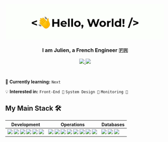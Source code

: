 <div align="center">
    <img src="greetings.gif" align="center" height="" width="500" />
</div>

### <div align="center" width="200">I am Julien, a French Engineer 🇫🇷</div>

<p align="center">
    <a href="mailto:julien.esnau@gmail.fr">
        <img src="https://img.shields.io/badge/mail-%23ff4343.svg?&style=for-the-badge&logo=gmail&logoColor=white" />
    </a>
    <a href="https://[twitter.com/iamludal](https://twitter.com/julienn_dev)">
        <img src="https://img.shields.io/badge/-Twitter-1ca0f1?style=for-the-badge&labelColor=1ca0f1&logo=twitter&logoColor=white" />
    </a>
</p>

<br>

🧠 **Currently learning:** ` Next  `

💡 **Interested in:** `Front-End 🚀` `System Design 🧠` `Monitoring 🚦`


</div>

## My Main Stack 🛠️

<table>
    <thead>
        <tr>
            <th>Development</th>
            <th>Operations</th>
            <th>Databases</th>
        </tr>
    </thead>
    <tbody>
        <tr>
            <td>
                <img src="https://img.shields.io/badge/TypeScript-007ACC?style=for-the-badge&logo=typescript&logoColor=white" />
                <img src="https://img.shields.io/badge/Next.js-000?style=for-the-badge&logo=next.js&logoColor=white" />
                <img src="https://img.shields.io/badge/NestJS-000?style=for-the-badge&logo=nestjs&logoColor=F00" />
                <img src="https://img.shields.io/badge/Node.js-43853D?style=for-the-badge&logo=node.js&logoColor=white" />
                <img src="https://img.shields.io/badge/Spring%20Boot-67AA3C?style=for-the-badge&logo=springboot&logoColor=white" />
                <img src="https://img.shields.io/badge/Python-3776AB?style=for-the-badge&logo=python&logoColor=F7F7F7" />
            </td>
            <td>
                <img src="https://img.shields.io/badge/Ansible-F7F7F7?style=for-the-badge&logo=ansible&logoColor=black" />
                <img src="https://img.shields.io/badge/Terraform-F7F7F7?style=for-the-badge&logo=terraform&logoColor=5A40DD" />
                <img src="https://img.shields.io/badge/Grafana-F7F7F7?style=for-the-badge&logo=grafana&logoColor=E55729" />
                <img src="https://img.shields.io/badge/DataDog-F7F7F7?style=for-the-badge&logo=datadog&logoColor=632CA6" />
                <img src="https://img.shields.io/badge/Kubernetes-F7F7F7?style=for-the-badge&logo=kubernetes&logoColor=3068DB" />
                <img src="https://img.shields.io/badge/Docker-F7F7F7?style=for-the-badge&logo=docker&logoColor=61DAFB" />
                <img src="https://img.shields.io/badge/GitHub%20Actions-F7F7F7?style=for-the-badge&logo=github&logoColor=black" />
                <img src="https://img.shields.io/badge/GitLab%20CI-F7F7F7?style=for-the-badge&logo=gitlab&logoColor=FC6D26" />
            </td>
            <td>
                <img src="https://img.shields.io/badge/PostgreSQL-316192?style=for-the-badge&logo=postgresql&logoColor=white" />
                <img src="https://img.shields.io/badge/MongoDB-679444?style=for-the-badge&logo=mongodb&logoColor=white" />
                <img src="https://img.shields.io/badge/Redis-C13B2C?style=for-the-badge&logo=redis&logoColor=white" />
            </td>
        </tr>
    </tbody>
</table>
